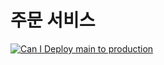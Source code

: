 # 주문 서비스

[![Can I Deploy main to production](https://pact.ftgo.jangjunha.me/pacticipants/ftgo-order-service/branches/main/latest-version/can-i-deploy/to-environment/production/badge)](https://pact.ftgo.jangjunha.me/hal-browser/browser.html#https://pact.ftgo.jangjunha.me/pacticipants/ftgo-order-service/branches/main/latest-version/can-i-deploy/to-environment/production)
